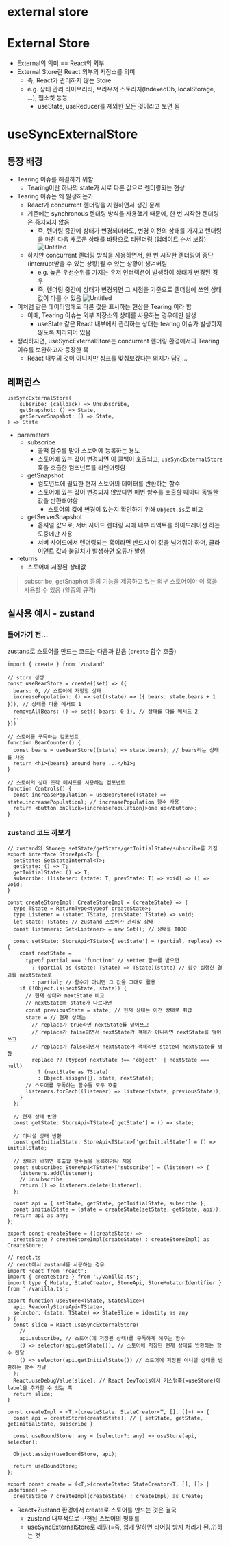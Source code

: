# external store

# External Store

- External의 의미 == React의 외부
- External Store란 React 외부의 저장소를 의미
  - 즉, React가 관리하지 않는 Store
  - e.g. 상태 관리 라이브러리, 브라우저 스토리지(IndexedDb, localStorage, …), 웹소켓 등등
    - useState, useReducer를 제외한 모든 것이라고 보면 됨

# useSyncExternalStore

## 등장 배경

- Tearing 이슈를 해결하기 위함
  - Tearing이란 하나의 state가 서로 다른 값으로 렌더링되는 현상
- Tearing 이슈는 왜 발생하는가
  - React가 concurrent 렌더링을 지원하면서 생긴 문제
  - 기존에는 synchronous 렌더링 방식을 사용했기 때문에, 한 번 시작한 렌더링은 중지되지 않음
    - 즉, 렌더링 중간에 상태가 변경되더라도, 변경 이전의 상태를 가지고 렌더링을 마친 다음 새로운 상태를 바탕으로 리렌더링 (업데이트 순서 보장)
      ![Untitled](external%20store%201360a49ea640806e97cceb203f94cc49/Untitled.png)
  - 하지만 concurrent 렌더링 방식을 사용하면서, 한 번 시작한 렌더링이 중단(interrupt받을 수 있는 상황)될 수 있는 상황이 생겨버림
    - e.g. 높은 우선순위를 가지는 유저 인터랙션이 발생하여 상태가 변경된 경우
    - 즉, 렌더링 중간에 상태가 변경되면 그 시점을 기준으로 렌더링에 쓰인 상태 값이 다를 수 있음
      ![Untitled](external%20store%201360a49ea640806e97cceb203f94cc49/Untitled%201.png)
- 이처럼 같은 데이터임에도 다른 값을 표시하는 현상을 Tearing 이라 함
  - 이때, Tearing 이슈는 외부 저장소의 상태를 사용하는 경우에만 발생
    - useState 같은 React 내부에서 관리하는 상태는 tearing 이슈가 발생하지 않도록 처리되어 있음
- 정리하자면, useSyncExternalStore는 concurrent 렌더링 환경에서의 Tearing 이슈를 보완하고자 등장한 훅
  - React 내부의 것이 아니지만 싱크를 맞춰보겠다는 의지가 담긴…

## 레퍼런스

```tsx
useSyncExternalStore(
	subsribe: (callback) => Unsubscribe,
	getSnapshot: () => State,
	getServerSnapshot: () => State,
) => State
```

- parameters
  - subscribe
    - 콜백 함수를 받아 스토어에 등록하는 용도
    - 스토어에 있는 값이 변경되면 이 콜백이 호출되고, `useSyncExternalStore` 훅을 호출한 컴포넌트를 리렌더링함
  - getSnapshot
    - 컴포넌트에 필요한 현재 스토어의 데이터를 반환하는 함수
    - 스토어에 있는 값이 변경되지 않았다면 매번 함수를 호출할 때마다 동일한 값을 반환해야함
      - 스토어의 값에 변경이 있는지 확인하기 위해 `Object.is`로 비교
  - getServerSnapshot
    - 옵셔널 값으로, 서버 사이드 렌더링 시에 내부 리액트를 하이드레이션 하는 도중에만 사용
    - 서버 사이드에서 렌더링되는 훅이라면 반드시 이 값을 넘겨줘야 하며, 클라이언트 값과 불일치가 발생하면 오류가 발생
- returns
  - 스토어에 저장된 상태값

> subscribe, getSnaphot 등의 기능을 제공하고 있는 외부 스토어여야 이 훅을 사용할 수 있음 (일종의 규격)

## 실사용 예시 - zustand

### 들어가기 전…

zustand로 스토어를 만드는 코드는 다음과 같음 (`create` 함수 호출)

```tsx
import { create } from 'zustand'

// store 생성
const useBearStore = create((set) => ({
  bears: 0, // 스토어에 저장할 상태
  increasePopulation: () => set((state) => ({ bears: state.bears + 1 })), // 상태를 다룰 메서드 1
  removeAllBears: () => set({ bears: 0 }), // 상태를 다룰 메서드 2
  ...
}))
```

```tsx
// 스토어를 구독하는 컴포넌트
function BearCounter() {
  const bears = useBearStore((state) => state.bears); // bears라는 상태를 사용
  return <h1>{bears} around here ...</h1>;
}

// 스토어의 상태 조작 메서드를 사용하는 컴포넌트
function Controls() {
  const increasePopulation = useBearStore((state) => state.increasePopulation); // increasePopulation 함수 사용
  return <button onClick={increasePopulation}>one up</button>;
}
```

### zustand 코드 까보기

```tsx
// zustand의 Store는 setState/getState/getInitialState/subscribe를 가짐
export interface StoreApi<T> {
  setState: SetStateInternal<T>;
  getState: () => T;
  getInitialState: () => T;
  subscribe: (listener: (state: T, prevState: T) => void) => () => void;
}

const createStoreImpl: CreateStoreImpl = (createState) => {
  type TState = ReturnType<typeof createState>;
  type Listener = (state: TState, prevState: TState) => void;
  let state: TState; // zustand 스토어가 관리할 상태
  const listeners: Set<Listener> = new Set(); // 상태를 TODO

  const setState: StoreApi<TState>['setState'] = (partial, replace) => {
    const nextState =
      typeof partial === 'function' // setter 함수를 받으면
        ? (partial as (state: TState) => TState)(state) // 함수 실행한 결과를 nextState로
        : partial; // 함수가 아니면 그 값을 그대로 활용
    if (!Object.is(nextState, state)) {
      // 현재 상태와 nextState 비교
      // nextState와 state가 다르다면
      const previousState = state; // 현재 상태는 이전 상태로 취급
      state = // 현재 상태는
        // replace가 true라면 nextState를 덮어쓰고
        // replace가 false이면서 nextState가 객체가 아니라면 nextState를 덮어쓰고
        // replace가 false이면서 nextState가 객체라면 state와 nextState를 병합
        replace ?? (typeof nextState !== 'object' || nextState === null)
          ? (nextState as TState)
          : Object.assign({}, state, nextState);
      // 스토어를 구독하는 함수들 모두 호출
      listeners.forEach((listener) => listener(state, previousState));
    }
  };

  // 현재 상태 반환
  const getState: StoreApi<TState>['getState'] = () => state;

  // 이니셜 상태 반환
  const getInitialState: StoreApi<TState>['getInitialState'] = () => initialState;

  // 상태가 바뀌면 호출할 함수들을 등록하거나 지움
  const subscribe: StoreApi<TState>['subscribe'] = (listener) => {
    listeners.add(listener);
    // Unsubscribe
    return () => listeners.delete(listener);
  };

  const api = { setState, getState, getInitialState, subscribe };
  const initialState = (state = createState(setState, getState, api));
  return api as any;
};

export const createStore = ((createState) =>
  createState ? createStoreImpl(createState) : createStoreImpl) as CreateStore;
```

```tsx
// react.ts
// react에서 zustand를 사용하는 경우
import React from 'react';
import { createStore } from './vanilla.ts';
import type { Mutate, StateCreator, StoreApi, StoreMutatorIdentifier } from './vanilla.ts';

export function useStore<TState, StateSlice>(
  api: ReadonlyStoreApi<TState>,
  selector: (state: TState) => StateSlice = identity as any
) {
  const slice = React.useSyncExternalStore(
    //
    api.subscribe, // 스토어(에 저장된 상태)를 구독하게 해주는 함수
    () => selector(api.getState()), // 스토어에 저장된 현재 상태를 반환하는 함수 전달
    () => selector(api.getInitialState()) // 스토어에 저장된 이니셜 상태를 반환하는 함수 전달
  );
  React.useDebugValue(slice); // React DevTools에서 커스텀훅(=useStore)에 label을 추가할 수 있는 훅
  return slice;
}

const createImpl = <T,>(createState: StateCreator<T, [], []>) => {
  const api = createStore(createState); // { setState, getState, getInitialState, subscribe }

  const useBoundStore: any = (selector?: any) => useStore(api, selector);

  Object.assign(useBoundStore, api);

  return useBoundStore;
};

export const create = (<T,>(createState: StateCreator<T, [], []> | undefined) =>
  createState ? createImpl(createState) : createImpl) as Create;
```

- React+Zustand 환경에서 create로 스토어를 만드는 것은 결국
  - zustand 내부적으로 구현된 스토어의 형태를
  - useSyncExternalStore로 래핑(=즉, 쉽게 말하면 티어링 방지 처리가 된..?)하는 것
